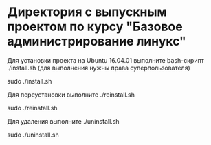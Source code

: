 # Директория с выпускным проектом по курсу "Базовое администрирование линукс" 

Для установки проекта на Ubuntu 16.04.01 выполните bash-скрипт ./install.sh (для выполнения нужны права суперпользователя)

  sudo ./install.sh
  
Для переустановки выполните ./reinstall.sh

  sudo ./reinstall.sh

Для удаления выполните ./uninstall.sh

  sudo ./uninstall.sh
  
